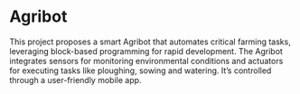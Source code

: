 # Agribot
This project proposes a smart Agribot that automates critical farming tasks, leveraging block-based programming for rapid development. The Agribot integrates sensors for monitoring environmental conditions and actuators for executing tasks like ploughing, sowing and watering. It’s controlled through a user-friendly mobile app.
